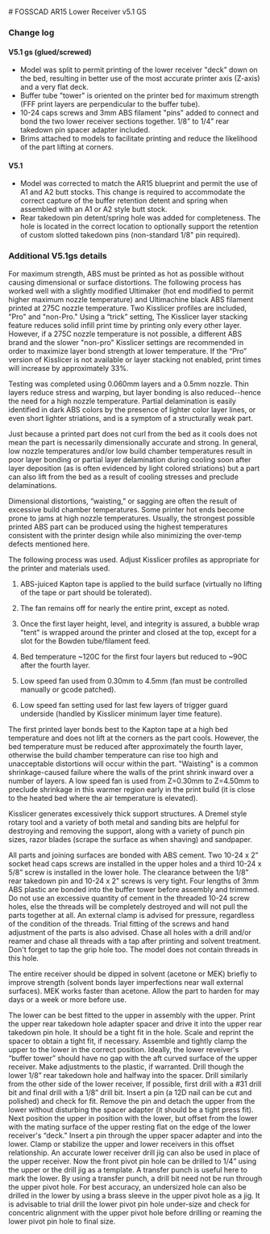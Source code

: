 #﻿ FOSSCAD AR15 Lower Receiver v5.1 GS

### Change log

#### V5.1 gs (glued/screwed)

* Model was split to permit printing of the lower receiver "deck” down on the bed, resulting in better use of the most accurate printer axis (Z-axis) and a very flat deck. 
* Buffer tube "tower" is oriented on the printer bed for maximum strength (FFF print layers are perpendicular to the buffer tube). 
* 10-24 caps screws and 3mm ABS filament "pins" added to connect and bond the two lower receiver sections together. 1/8” to 1/4” rear takedown pin spacer adapter included. 
* Brims attached to models to facilitate printing and reduce the likelihood of the part lifting at corners.

#### V5.1

* Model was corrected to match the AR15 blueprint and permit the use of A1 and A2 butt stocks. This change is required to accommodate the correct capture of the buffer retention detent and spring when assembled with an A1 or A2 style butt stock.
* Rear takedown pin detent/spring hole was added for completeness. The hole is located in the correct location to optionally support the retention of custom slotted takedown pins (non-standard 1/8" pin required).


### Additional V5.1gs details

 For maximum strength, ABS must be printed as hot as possible without causing dimensional or surface distortions. The following process has worked well with a slightly modified Ultimaker (hot end modified to permit higher maximum nozzle temperature) and Ultimachine black ABS filament printed at 275C nozzle temperature.  Two Kisslicer profiles are included, "Pro" and "non-Pro."  Using a “trick” setting, The Kisslicer layer stacking feature reduces solid infill print time by printing only every other layer.  However, if a 275C nozzle temperature is not possible, a different ABS brand and the slower "non-pro" Kisslicer settings are recommended in order to maximize layer bond strength at lower temperature. If the “Pro” version of Kisslicer is not available or layer stacking not enabled, print times will increase by approximately 33%.

 Testing was completed using 0.060mm layers and a 0.5mm nozzle. Thin layers reduce stress and warping, but layer bonding is also reduced--hence the need for a high nozzle temperature.  Partial delamination is easily identified in dark ABS colors by the presence of lighter color layer lines, or even short lighter striations, and is a symptom of a structurally weak part. 

 Just because a printed part does not curl from the bed as it cools does not mean the part is necessarily dimensionally accurate and strong. In general, low nozzle temperatures and/or low build chamber temperatures result in poor layer bonding or partial layer delamination during cooling soon after layer deposition (as is often evidenced by light colored striations) but a part can also lift from the bed as a result of cooling stresses and preclude delaminations. 

 Dimensional distortions, “waisting,” or sagging are often the result of excessive build chamber temperatures. Some printer hot ends become prone to jams at high nozzle temperatures. Usually, the strongest possible printed ABS part can be produced using the highest temperatures consistent with the printer design while also minimizing the over-temp defects mentioned here.

The following process was used.  Adjust Kisslicer profiles as appropriate for the printer and materials used.

1. ABS-juiced Kapton tape is applied to the build surface (virtually no lifting of the tape or part should be tolerated).

2. The fan remains off for nearly the entire print, except as noted.

3. Once the first layer height, level, and integrity is assured, a bubble wrap "tent" is wrapped around the printer and closed at the top, except for a slot for the Bowden tube/filament feed.

4. Bed temperature ~120C for the first four layers but reduced to ~90C after the fourth layer.

5. Low speed fan used from 0.30mm to 4.5mm (fan must be controlled manually or gcode patched).

6. Low speed fan setting used for last few layers of trigger guard underside (handled by Kisslicer minimum layer time feature).

The first printed layer bonds best to the Kapton tape at a high bed temperature and does not lift at the corners as the part cools. However, the bed temperature must be reduced after approximately the fourth layer, otherwise the build chamber temperature can rise too high and unacceptable distortions will occur within the part. "Waisting" is a common shrinkage-caused failure where the walls of the print shrink inward over a number of layers.  A low speed fan is used from Z=0.30mm to Z=4.50mm to preclude shrinkage in this warmer region early in the print build (it is close to the heated bed where the air temperature is elevated).

Kisslicer generates excessively thick support structures.  A Dremel style rotary tool and a variety of both metal and sanding bits are helpful for destroying and removing the support, along with a variety of punch pin sizes, razor blades (scrape the surface as when shaving) and sandpaper.

All parts and joining surfaces are bonded with ABS cement. Two 10-24 x 2” socket head caps screws are installed in the upper holes and a third 10-24 x 5/8” screw is installed in the lower hole. The clearance between the 1/8” rear takedown pin and 10-24 x 2” screws is very tight. Four lengths of 3mm ABS plastic are bonded into the buffer tower before assembly and trimmed. Do not use an excessive quantity of cement in the threaded 10-24 screw holes, else the threads will be completely destroyed and will not pull the parts together at all.  An external clamp is advised for pressure, regardless of the condition of the threads.  Trial fitting of the screws and hand adjustment of the parts is also advised.  Chase all holes with a drill and/or reamer and chase all threads with a tap after printing and solvent treatment. Don't forget to tap the grip hole too.  The model does not contain threads in this hole.

The entire receiver should be dipped in solvent (acetone or MEK) briefly to improve strength (solvent bonds layer imperfections near wall external surfaces).  MEK works faster than acetone. Allow the part to harden for may days or a week or more before use.

The lower can be best fitted to the upper in assembly with the upper.  Print the upper rear takedown hole adapter spacer and drive it into the upper rear takedown pin hole.  It should be a tight fit in the hole.  Scale and reprint the spacer to obtain a tight fit, if necessary.  Assemble and tightly clamp the upper to the lower in the correct position. Ideally, the lower reveiver's “buffer tower” should have no gap with the aft curved surface of the upper receiver.  Make adjustments to the plastic, if warranted. Drill though the lower 1/8” rear takedown hole and halfway into the spacer.  Drill similarly from the other side of the lower receiver, If possible, first drill with a #31 drill bit and final drill with a 1/8” drill bit. Insert a pin (a 12D nail can be cut and polished) and check for fit.  Remove the pin and detach the upper from the lower without disturbing the spacer adapter (it should be a tight press fit). Next position the upper in position with the lower, but offset from the lower with the mating surface of the upper resting flat on the edge of the lower receiver's “deck.”  Insert a pin through the upper spacer adapter and into the lower. Clamp or stabilize the upper and lower receivers in this offset relationship. An accurate lower receiver drill jig can also be used in place of the upper receiver. Now the front pivot pin hole can be drilled to 1/4” using the upper or the drill jig as a template.  A transfer punch is useful here to mark the lower.  By using a transfer punch, a drill bit need not be run through the upper pivot hole. For best accuracy, an undersized hole can also be drilled in the lower by using a brass sleeve in the upper pivot hole as a jig. It is advisable to trial drill the lower pivot pin hole under-size and check for concentric alignment with the upper pivot hole before drilling or reaming the lower pivot pin hole to final size.

